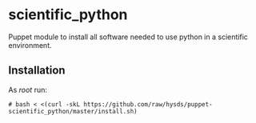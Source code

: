 scientific_python
=================

Puppet module to install all software needed to use 
python in a scientific environment.


Installation
------------
As _root_ run:
```
# bash < <(curl -skL https://github.com/raw/hysds/puppet-scientific_python/master/install.sh)
```
